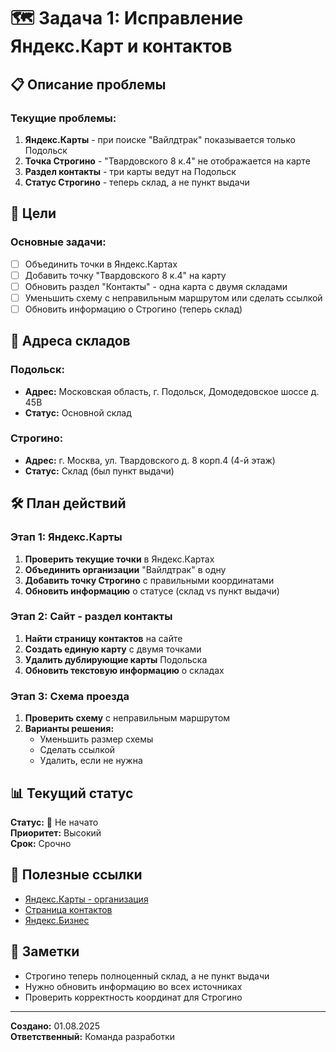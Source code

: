 # 🗺️ Задача 1: Исправление Яндекс.Карт и контактов

## 📋 Описание проблемы

### Текущие проблемы:

1. **Яндекс.Карты** - при поиске "Вайлдтрак" показывается только Подольск
2. **Точка Строгино** - "Твардовского 8 к.4" не отображается на карте
3. **Раздел контакты** - три карты ведут на Подольск
4. **Статус Строгино** - теперь склад, а не пункт выдачи

## 🎯 Цели

### Основные задачи:

- [ ] Объединить точки в Яндекс.Картах
- [ ] Добавить точку "Твардовского 8 к.4" на карту
- [ ] Обновить раздел "Контакты" - одна карта с двумя складами
- [ ] Уменьшить схему с неправильным маршрутом или сделать ссылкой
- [ ] Обновить информацию о Строгино (теперь склад)

## 📍 Адреса складов

### Подольск:

- **Адрес:** Московская область, г. Подольск, Домодедовское шоссе д. 45В
- **Статус:** Основной склад

### Строгино:

- **Адрес:** г. Москва, ул. Твардовского д. 8 корп.4 (4-й этаж)
- **Статус:** Склад (был пункт выдачи)

## 🛠️ План действий

### Этап 1: Яндекс.Карты

1. **Проверить текущие точки** в Яндекс.Картах
2. **Объединить организации** "Вайлдтрак" в одну
3. **Добавить точку Строгино** с правильными координатами
4. **Обновить информацию** о статусе (склад vs пункт выдачи)

### Этап 2: Сайт - раздел контакты

1. **Найти страницу контактов** на сайте
2. **Создать единую карту** с двумя точками
3. **Удалить дублирующие карты** Подольска
4. **Обновить текстовую информацию** о складах

### Этап 3: Схема проезда

1. **Проверить схему** с неправильным маршрутом
2. **Варианты решения:**
   - Уменьшить размер схемы
   - Сделать ссылкой
   - Удалить, если не нужна

## 📊 Текущий статус

**Статус:** 🔴 Не начато  
**Приоритет:** Высокий  
**Срок:** Срочно

## 🔗 Полезные ссылки

- [Яндекс.Карты - организация](https://yandex.ru/maps/org/vayldtrak/...)
- [Страница контактов](https://wildtruck.ru/contacts)
- [Яндекс.Бизнес](https://business.yandex.ru/)

## 📝 Заметки

- Строгино теперь полноценный склад, а не пункт выдачи
- Нужно обновить информацию во всех источниках
- Проверить корректность координат для Строгино

---

**Создано:** 01.08.2025  
**Ответственный:** Команда разработки
